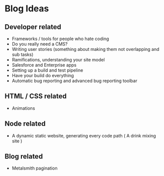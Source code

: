 # Blog Ideas

## Developer related
* Frameworks / tools for people who hate coding
* Do you really need a CMS?
* Writing user stories (something about making them not overlapping and sub tasks)
* Ramifications, understanding your site model
* Salesforce and Enterprise apps
* Setting up a build and test pipeline
* Have your build do everything
* Automatic bug reporting and advanced bug reporting toolbar

## HTML / CSS related
* Animations

## Node related
* A dynamic static website, generating every code path ( A drink mixing site )

## Blog related
* Metalsmith pagination

